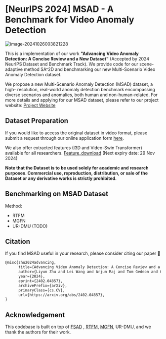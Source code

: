 # [NeurIPS 2024] MSAD - A Benchmark for Video Anomaly Detection
![image-20241026003821228](https://gitee.com/zhu-liyun2000/typora_imgs/raw/master/img/202410260043576.png)

This is a implementation of our work **"Advancing Video Anomaly Detection: A Concise Review and a New Dataset"** (Accepted by 2024 NeurIPS Dataset and Benchmark Track).  We provide code for our scene-adaptive method SA^2D and benchmarking our new Multi-Scenario Video Anomaly Detection dataset.



We propose a new Multi-Scenario Anomaly Detection (MSAD) dataset, a high- resolution, real-world anomaly detection benchmark encompassing diverse scenarios and anomalies, both human and non-human-related. For more details and applying for our MSAD dataset, please refer to our project website: [Project Website](https://msad-dataset.github.io)





## Dataset Preparation

If you would like to access the original dataset in video format, please submit a request through our online application form 
[here](https://forms.microsoft.com/pages/responsepage.aspx?id=XHJ941yrJEaa5fBTPkhkN0_bcDHlPvFAiLdm3BQe86NURVI5RlRWODhYWVZYSzNCSlBROThBTEQzOC4u&route=shorturl).


We also offer extracted features (I3D and Video-Swin Transformer) available for all researchers. 
[Feature_download](https://anu365.sharepoint.com/:f:/s/msad-dataset/ElG2Uers-Y5GilV-JDHPc6UBaOcGK_vLk3VPzCIN8Oe4KA?e=cHddTR) (Next expiry date: 29 Nov 2024)

**Note that the Dataset is to be used solely for academic and research purposes. Commercial use, reproduction, distribution, or sale of the Dataset or any derivative works is strictly prohibited.**





## Benchmarking on MSAD Dataset

Method:

- RTFM
- MGFN
- UR-DMU (TODO)





## Citation

If you find MSAD useful in your research, please consider citing our paper 📝

```markdown
@misc{zhu2024advancing,
      title={Advancing Video Anomaly Detection: A Concise Review and a New Dataset}, 
      author={Liyun Zhu and Lei Wang and Arjun Raj and Tom Gedeon and Chen Chen},
      year={2024},
      eprint={2402.04857},
      archivePrefix={arXiv},
      primaryClass={cs.CV},
      url={https://arxiv.org/abs/2402.04857}, 
}
```



## Acknowledgement

This codebase is built on top of [FSAD](https://github.com/yiweilu3/Few-shot-Scene-adaptive-Anomaly-Detection) , [RTFM](https://github.com/tianyu0207/RTFM), [MGFN](https://github.com/carolchenyx/MGFN.), UR-DMU, and we thank the authors for their work.

